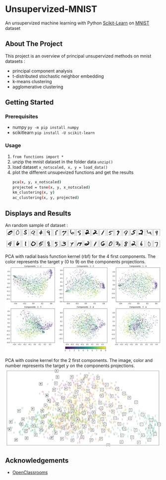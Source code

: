 # Unsupervized-MNIST
An unsupervized machine learning with Python [Scikit-Learn](https://scikit-learn.org/stable/) on [MNIST](https://en.wikipedia.org/wiki/MNIST_database) dataset

## About The Project
This project is an overview of principal unsupervized methods on mnist datasets :
 - principal component analysis
 - t-distributed stochastic neighbor embedding
 - k-means clustering
 - agglomerative clustering

## Getting Started
### Prerequisites
* numpy `py -m pip install numpy`
* scikitlearn `pip install -U scikit-learn`

### Usage
1. `from functions import *`
2. unzip the mnist dataset in the folder data `unzip()`
3. load dataset `x_notscaled, x, y = load_data()`
4. plot the different unsupevized functions and get the results
   ```sh
   pca(x, y, x_notscaled)
   projected = tsne(x, y, x_notscaled)
   km_clustering(x, y)
   ac_clustering(x, y, projected)
   ```

## Displays and Results
An random sample of dataset :
![random sample of x](https://github.com/JonathanVengadasalam/Unsupervized-MNIST/blob/master/images/x%20random%20sample.png)

PCA with radial basis function kernel (rbf) for the 4 first components. The color represents the target y (0 to 9) on the components projections.
![pca rbf](https://github.com/JonathanVengadasalam/Unsupervized-MNIST/blob/master/images/pca%20(kernel%3Drbf).png)

PCA with cosine kernel for the 2 first components. The image, color and number represents the target y on the components projections.
![pca cosine](https://github.com/JonathanVengadasalam/Unsupervized-MNIST/blob/master/images/pca%20(kernel%3Dcosine).png)



## Acknowledgements
* [OpenClassrooms](https://openclassrooms.com/fr/courses/4379436-explorez-vos-donnees-avec-des-algorithmes-non-supervises)

